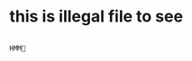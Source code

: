 # this is illegal file to see





































































```

HMM🤔

```
